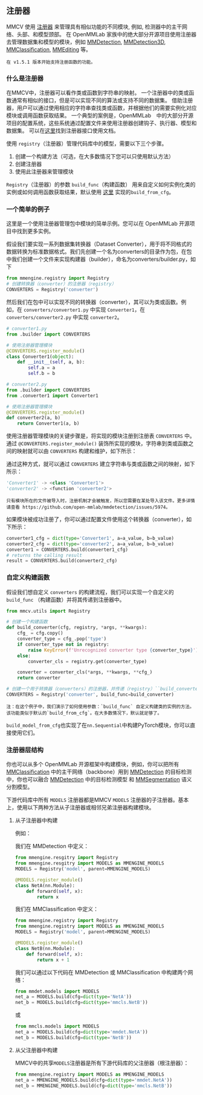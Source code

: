 ## 注册器

MMCV 使用 [注册器](https://github.com/open-mmlab/mmcv/blob/master/mmcv/utils/registry.py) 来管理具有相似功能的不同模块, 例如, 检测器中的主干网络、头部、和模型颈部。
在 OpenMMLab 家族中的绝大部分开源项目使用注册器去管理数据集和模型的模块，例如 [MMDetection](https://github.com/open-mmlab/mmdetection), [MMDetection3D](https://github.com/open-mmlab/mmdetection3d), [MMClassification](https://github.com/open-mmlab/mmclassification), [MMEditing](https://github.com/open-mmlab/mmediting) 等。

```{note}
在 v1.5.1 版本开始支持注册函数的功能。
```

### 什么是注册器

在MMCV中，注册器可以看作类或函数到字符串的映射。
一个注册器中的类或函数通常有相似的接口，但是可以实现不同的算法或支持不同的数据集。
借助注册器，用户可以通过使用相应的字符串查找类或函数，并根据他们的需要实例化对应模块或调用函数获取结果。
一个典型的案例是，OpenMMLab　中的大部分开源项目的配置系统，这些系统通过配置文件来使用注册器创建钩子、执行器、模型和数据集。
可以在[这里](https://mmcv.readthedocs.io/en/latest/api.html?highlight=registry#mmcv.utils.Registry)找到注册器接口使用文档。

使用 `registry`（注册器）管理代码库中的模型，需要以下三个步骤。

1. 创建一个构建方法（可选，在大多数情况下您可以只使用默认方法）
2. 创建注册器
3. 使用此注册器来管理模块

`Registry`（注册器）的参数 `build_func`（构建函数） 用来自定义如何实例化类的实例或如何调用函数获取结果，默认使用 [这里](https://mmcv.readthedocs.io/en/latest/api.html?highlight=registry#mmcv.utils.build_from_cfg) 实现的`build_from_cfg`。

### 一个简单的例子

这里是一个使用注册器管理包中模块的简单示例。您可以在 OpenMMLab 开源项目中找到更多实例。

假设我们要实现一系列数据集转换器（Dataset Converter），用于将不同格式的数据转换为标准数据格式。我们先创建一个名为converters的目录作为包，在包中我们创建一个文件来实现构建器（builder），命名为converters/builder.py，如下

```python
from mmengine.registry import Registry
# 创建转换器（converter）的注册器（registry）
CONVERTERS = Registry('converter')
```

然后我们在包中可以实现不同的转换器（converter），其可以为类或函数。例如，在 `converters/converter1.py` 中实现 `Converter1`，在 `converters/converter2.py` 中实现 `converter2`。

```python
# converter1.py
from .builder import CONVERTERS

# 使用注册器管理模块
@CONVERTERS.register_module()
class Converter1(object):
    def __init__(self, a, b):
        self.a = a
        self.b = b
```

```python
# converter2.py
from .builder import CONVERTERS
from .converter1 import Converter1

# 使用注册器管理模块
@CONVERTERS.register_module()
def converter2(a, b)
    return Converter1(a, b)
```

使用注册器管理模块的关键步骤是，将实现的模块注册到注册表 `CONVERTERS` 中。通过 `@CONVERTERS.register_module()` 装饰所实现的模块，字符串到类或函数之间的映射就可以由 `CONVERTERS` 构建和维护，如下所示：

通过这种方式，就可以通过 `CONVERTERS` 建立字符串与类或函数之间的映射，如下所示：

```python
'Converter1' -> <class 'Converter1'>
'converter2' -> <function 'converter2'>
```

```{note}
只有模块所在的文件被导入时，注册机制才会被触发，所以您需要在某处导入该文件。更多详情请查看 https://github.com/open-mmlab/mmdetection/issues/5974。
```

如果模块被成功注册了，你可以通过配置文件使用这个转换器（converter），如下所示：

```python
converter1_cfg = dict(type='Converter1', a=a_value, b=b_value)
converter2_cfg = dict(type='converter2', a=a_value, b=b_value)
converter1 = CONVERTERS.build(converter1_cfg)
# returns the calling result
result = CONVERTERS.build(converter2_cfg)
```

### 自定义构建函数

假设我们想自定义 `converters` 的构建流程，我们可以实现一个自定义的 `build_func` （构建函数）并将其传递到注册器中。

```python
from mmcv.utils import Registry

# 创建一个构建函数
def build_converter(cfg, registry, *args, **kwargs):
    cfg_ = cfg.copy()
    converter_type = cfg_.pop('type')
    if converter_type not in registry:
        raise KeyError(f'Unrecognized converter type {converter_type}')
    else:
        converter_cls = registry.get(converter_type)

    converter = converter_cls(*args, **kwargs, **cfg_)
    return converter

# 创建一个用于转换器（converters）的注册器，并传递（registry）``build_converter`` 函数
CONVERTERS = Registry('converter', build_func=build_converter)
```

```{note}
注：在这个例子中，我们演示了如何使用参数：`build_func` 自定义构建类的实例的方法。
该功能类似于默认的`build_from_cfg`。在大多数情况下，默认就足够了。
```

`build_model_from_cfg`也实现了在`nn.Sequential`中构建PyTorch模块，你可以直接使用它们。

### 注册器层结构

你也可以从多个 OpenMMLab 开源框架中构建模块，例如，你可以把所有 [MMClassification](https://github.com/open-mmlab/mmclassification) 中的主干网络（backbone）用到 [MMDetection](https://github.com/open-mmlab/mmdetection) 的目标检测中，你也可以融合 [MMDetection](https://github.com/open-mmlab/mmdetection) 中的目标检测模型 和 [MMSegmentation](https://github.com/open-mmlab/mmsegmentation) 语义分割模型。

下游代码库中所有 `MODELS` 注册器都是MMCV `MODELS` 注册器的子注册器。基本上，使用以下两种方法从子注册器或相邻兄弟注册器构建模块。

1. 从子注册器中构建

   例如：

   我们在 MMDetection 中定义：

   ```python
   from mmengine.resgitry import Registry
   from mmengine.resgitry import MODELS as MMENGINE_MODELS
   MODELS = Registry('model', parent=MMENGINE_MODELS)

   @MODELS.register_module()
   class NetA(nn.Module):
       def forward(self, x):
           return x
   ```

   我们在 MMClassification 中定义：

   ```python
   from mmengine.registry import Registry
   from mmengine.registry import MODELS as MMENGINE_MODELS
   MODELS = Registry('model', parent=MMENGINE_MODELS)

   @MODELS.register_module()
   class NetB(nn.Module):
       def forward(self, x):
           return x + 1
   ```

   我们可以通过以下代码在 MMDetection 或 MMClassification 中构建两个网络：

   ```python
   from mmdet.models import MODELS
   net_a = MODELS.build(cfg=dict(type='NetA'))
   net_b = MODELS.build(cfg=dict(type='mmcls.NetB'))
   ```

   或

   ```python
   from mmcls.models import MODELS
   net_a = MODELS.build(cfg=dict(type='mmdet.NetA'))
   net_b = MODELS.build(cfg=dict(type='NetB'))
   ```

2. 从父注册器中构建

   MMCV中的共享`MODELS`注册器是所有下游代码库的父注册器（根注册器）：

   ```python
   from mmengine.registry import MODELS as MMENGINE_MODELS
   net_a = MMENGINE_MODELS.build(cfg=dict(type='mmdet.NetA'))
   net_b = MMENGINE_MODELS.build(cfg=dict(type='mmcls.NetB'))
   ```
